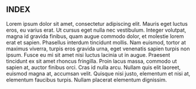 ## INDEX

Lorem ipsum dolor sit amet, consectetur adipiscing elit. Mauris eget luctus eros, eu varius erat. Ut cursus eget nulla nec vestibulum. Integer volutpat, magna id gravida finibus, quam augue commodo dolor, et molestie lorem erat et sapien. Phasellus interdum tincidunt mollis. Nam euismod, tortor at maximus viverra, turpis eros gravida urna, eget venenatis sapien turpis non ipsum. Fusce eu mi sit amet nisi luctus lacinia ut in augue. Praesent tincidunt ex sit amet rhoncus fringilla. Proin lacus massa, commodo ut sapien at, auctor finibus orci. Cras id nulla arcu. Nullam quis elit laoreet, euismod magna at, accumsan velit. Quisque nisi justo, elementum et nisi at, elementum faucibus turpis. Nullam placerat elementum dignissim.

